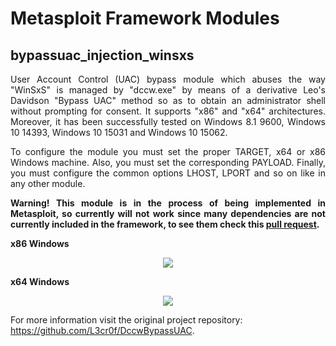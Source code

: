 <h1>Metasploit Framework Modules</h1>
<h2>bypassuac_injection_winsxs</h2>
<p align="justify">User Account Control (UAC) bypass module which abuses the way "WinSxS" is managed by "dccw.exe" by means of a derivative Leo's Davidson "Bypass UAC" method so as to obtain an administrator shell without prompting for consent. It supports "x86" and "x64" architectures. Moreover, it has been successfully tested on Windows 8.1 9600, Windows 10 14393, Windows 10 15031 and Windows 10 15062.</p>

<p align="justify">To configure the module you must set the proper TARGET, x64 or x86 Windows machine. Also, you must set the corresponding PAYLOAD. Finally, you must configure the common options LHOST, LPORT and so on like in any other module.</p>

<p align="justify"><b>Warning! This module is in the process of being implemented in Metasploit, so currently will not work since many dependencies are not currently included in the framework, to see them check this <a href="https://github.com/rapid7/metasploit-framework/pull/8509">pull request</a>.</b></p>

<b>x86 Windows</b>
<p align="center">
<img src="https://github.com/L3cr0f/Metasploit-modules/blob/master/Pictures/Bypassuac_metasploit_windows_x86.gif">
</p>

<b>x64 Windows</b>
<p align="center">
<img src="https://github.com/L3cr0f/Metasploit-modules/blob/master/Pictures/Bypassuac_metasploit_windows_x64.gif">
</p>

For more information visit the original project repository: https://github.com/L3cr0f/DccwBypassUAC.